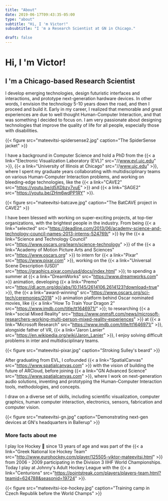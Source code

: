 ```yaml
---
title: "About"
date: 2019-06-17T09:43:35-05:00
type: "about"
subtitle: "Hi, I 'm Victor!"
subsubtitle: "I 'm a Research Scientist at GN in Chicago."

draft: false
---
```

# Hi, I \'m Victor!
<h2 class="text-muted pb-3">I 'm a Chicago-based Research Scientist</h2>

I develop emerging technologies, design futuristic interfaces and interactions, and prototype next-generation hardware devices. In other words, I envision the technology 5-10 years down the road, and then I proceed and build it. Early in my career, I realized that memorable and great experiences are due to well thought Human-Computer Interaction, and that was something I decided to focus on. I am very passionate about designing technologies that improve the quality of life for all people, especially those with disabilities.  

{{< figure src="mateevitsi-spidersense2.jpg" caption="The SpiderSense jacket" >}}

I have a background in Computer Science and hold a PhD from the {{< a link="Electronic Visualization Laboratory (EVL)" src="//www.evl.uic.edu" >}}, {{< a link="University of Illinois at Chicago" src="//www.uic.edu" >}}, where I spent my graduate years collaborating with multidisciplinary teams on various Human-Computer Interaction problems, and working on bleeding-edge technologies, like the {{< a link="CAVE2" src="https://youtu.be/d5XDbzy7vuE" >}} and {{< a link="SAGE2" src="https://youtu.be/ZHm6wdPP1RY" >}}.

{{< figure src="mateevitsi-batcave.jpg" caption="The BatCAVE project in CAVE2" >}}

I have been blessed with working on super-exciting projects, at top-tier organizations, with the brightest people in the industry. From being {{< a link="selected" src="https://deadline.com/2013/06/academy-science-and-technology-council-names-2013-interns-524769/" >}} by the {{< a link="Science and Technology Council" src="https://www.oscars.org/learn/science-technology" >}} of the {{< a link="Academy of Motion Picture Arts and Sciences" src="https://www.oscars.org" >}} to  intern for {{< a link="Pixar" src="https://www.pixar.com" >}}, working on the {{< a link="Universal Scene Description (USD)" src="https://graphics.pixar.com/usd/docs/index.html" >}}; to spending a summer at {{< a link="DreamWorks" src="https://www.dreamworks.com" >}} animation, developing {{< a link="Premo" src="https://dl.acm.org/doi/abs/10.1145/2614106.2614123?download=true" >}}, the {{< a link="award-winning" src="https://www.oscars.org/sci-tech/ceremonies/2018" >}} animation platform behind Oscar nominated movies, like {{< a link="How To Train Your Dragon 2" src="https://www.imdb.com/title/tt1646971/" >}}; to researching {{< a link="social Mixed Reality" src="https://www.onmsft.com/news/microsoft-researchers-working-multi-person-mixed-reality-experiences" >}} at {{< a link="Microsoft Research" src="https://www.imdb.com/title/tt1646971/" >}}, alongside father of VR, {{< a link="Jaron Lanier" src="https://en.wikipedia.org/wiki/Jaron_Lanier" >}}, I enjoy solving difficult problems in inter and multidisciplinary teams.

{{< figure src="mateevitsi-pixar.jpg" caption="Stroking Sulley's beard" >}}

After graduating from EVL, I cofounded {{< a link="SpatialCanvas" src="https://www.spatialcanvas.com" >}} with the vision of building the future of ARCloud, before joining {{< a link="GN Advanced Science" src="https://www.spatialcanvas.com" >}}, where I work on next-generation audio solutions, inventing and prototyping the Human-Computer Interaction tools, methodologies, and concepts.

I draw on a diverse set of skills, including scientific visualization, computer graphics, human computer interaction, electronics, sensors, fabrication and computer vision.

{{< figure src="mateevitsi-gn.jpg" caption="Demonstrating next-gen devices at GN's headquarters in Ballerup" >}}

### More facts about me
I play Ice Hockey 🏒 since 13 years of age and was part of the {{< a link="Greek National Ice Hockey Team" src="http://www.eurohockey.com/player/125505-viktor-mateevitsi.html" >}} from 2006 - 2009 participating in the Division 3 IIHF World Championships. Today I play at Johnny's Adult Hockey League with the {{< a link="Centurions" src="https://pointstreak.com/players/players-team.html?teamid=624788&seasonid=19724"  >}}.

{{< figure src="mateevitsi-ice-hockey.jpg" caption="Training camp in Czech Republik before the World Champs" >}}
